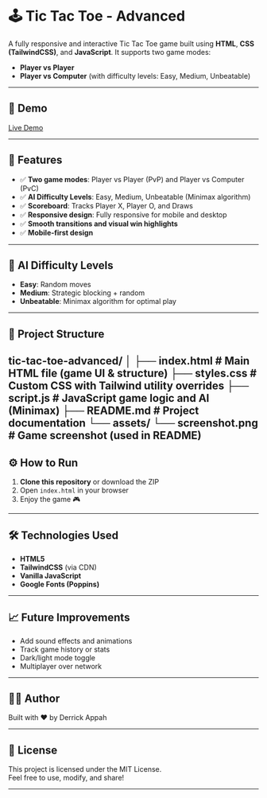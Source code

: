 

# 🕹️ Tic Tac Toe - Advanced

A fully responsive and interactive Tic Tac Toe game built using **HTML**, **CSS (TailwindCSS)**, and **JavaScript**. It supports two game modes:
- **Player vs Player**
- **Player vs Computer** (with difficulty levels: Easy, Medium, Unbeatable)

---

## 📸 Demo

[Live Demo](https://derrickappah.github.io/Tic-tac-toe/)  


---

## 🚀 Features

- ✅ **Two game modes**: Player vs Player (PvP) and Player vs Computer (PvC)
- ✅ **AI Difficulty Levels**: Easy, Medium, Unbeatable (Minimax algorithm)
- ✅ **Scoreboard**: Tracks Player X, Player O, and Draws
- ✅ **Responsive design**: Fully responsive for mobile and desktop
- ✅ **Smooth transitions and visual win highlights**
- ✅ **Mobile-first design**

---

## 🧠 AI Difficulty Levels

- **Easy**: Random moves
- **Medium**: Strategic blocking + random
- **Unbeatable**: Minimax algorithm for optimal play

---

## 📂 Project Structure

tic-tac-toe-advanced/
│
├── index.html            # Main HTML file (game UI & structure)
├── styles.css            # Custom CSS with Tailwind utility overrides
├── script.js             # JavaScript game logic and AI (Minimax)
├── README.md             # Project documentation
└── assets/
    └── screenshot.png    # Game screenshot (used in README)
 ---

## ⚙️ How to Run

1. **Clone this repository** or download the ZIP  
2. Open `index.html` in your browser  
3. Enjoy the game 🎮

---

## 🛠️ Technologies Used

- **HTML5**
- **TailwindCSS** (via CDN)
- **Vanilla JavaScript**
- **Google Fonts (Poppins)**

---

## 📈 Future Improvements

- Add sound effects and animations  
- Track game history or stats  
- Dark/light mode toggle  
- Multiplayer over network  

---

## 👨‍💻 Author

Built with ❤️ by Derrick Appah

---

## 📜 License

This project is licensed under the MIT License.  
Feel free to use, modify, and share!


---


